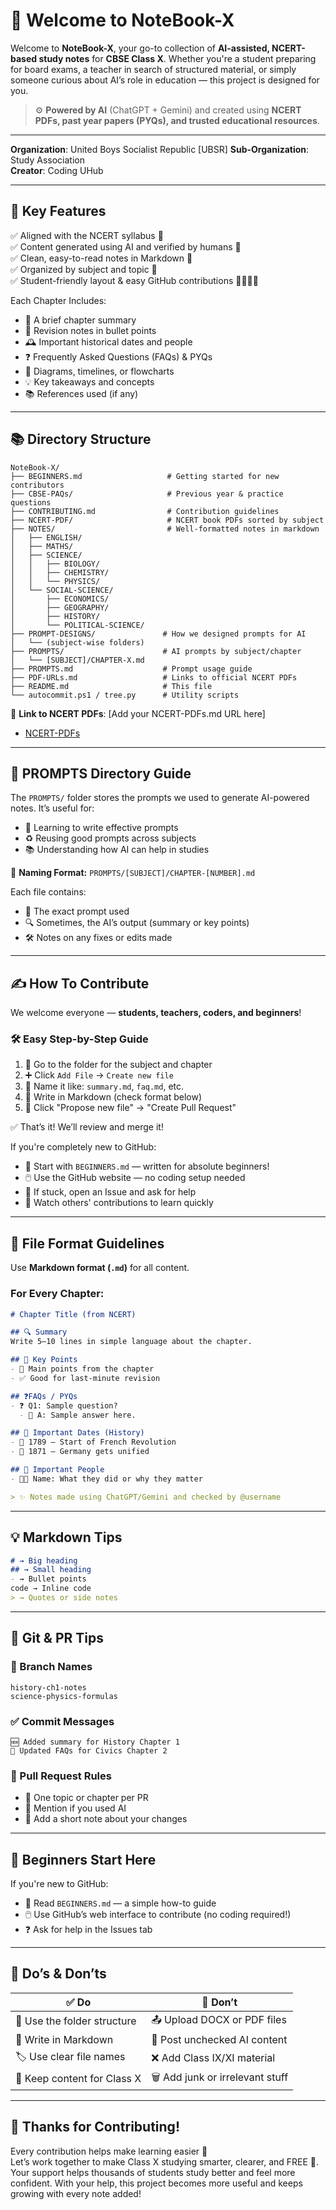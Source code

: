 # 🧠 Welcome to NoteBook-X

Welcome to **NoteBook-X**, your go-to collection of **AI-assisted, NCERT-based study notes** for **CBSE Class X**. Whether you're a student preparing for board exams, a teacher in search of structured material, or simply someone curious about AI’s role in education — this project is designed for you.

> ⚙️ **Powered by AI** (ChatGPT + Gemini) and created using **NCERT PDFs, past year papers (PYQs), and trusted educational resources**.

---

**Organization**: United Boys Socialist Republic [UBSR]
**Sub-Organization**: Study Association  
**Creator**: Coding UHub

---

## 📌 Key Features

✅ Aligned with the NCERT syllabus 📘  
✅ Content generated using AI and verified by humans 🤖  
✅ Clean, easy-to-read notes in Markdown 📝  
✅ Organized by subject and topic 📂  
✅ Student-friendly layout & easy GitHub contributions 👩‍🎓👨‍🎓

Each Chapter Includes:

- 📄 A brief chapter summary
- 🧾 Revision notes in bullet points
- 🕰️ Important historical dates and people
- ❓ Frequently Asked Questions (FAQs) & PYQs
- 🧭 Diagrams, timelines, or flowcharts
- 💡 Key takeaways and concepts
- 📚 References used (if any)

---

## 📚 Directory Structure

```
NoteBook-X/
├── BEGINNERS.md                   # Getting started for new contributors
├── CBSE-PAQs/                     # Previous year & practice questions
├── CONTRIBUTING.md                # Contribution guidelines
├── NCERT-PDF/                     # NCERT book PDFs sorted by subject
├── NOTES/                         # Well-formatted notes in markdown
│   ├── ENGLISH/
│   ├── MATHS/
│   ├── SCIENCE/
│   │   ├── BIOLOGY/
│   │   ├── CHEMISTRY/
│   │   └── PHYSICS/
│   └── SOCIAL-SCIENCE/
│       ├── ECONOMICS/
│       ├── GEOGRAPHY/
│       ├── HISTORY/
│       └── POLITICAL-SCIENCE/
├── PROMPT-DESIGNS/               # How we designed prompts for AI
│   └── (subject-wise folders)
├── PROMPTS/                      # AI prompts by subject/chapter
│   └── [SUBJECT]/CHAPTER-X.md
├── PROMPTS.md                    # Prompt usage guide
├── PDF-URLs.md                   # Links to official NCERT PDFs
├── README.md                     # This file
└── autocommit.ps1 / tree.py      # Utility scripts
```

📎 **Link to NCERT PDFs**: [Add your NCERT-PDFs.md URL here]
- [NCERT-PDFs](https://github.com/ubsr-official/notebooks/blob/main/NCERT-PDFs.md)

---

## 🧠 PROMPTS Directory Guide

The `PROMPTS/` folder stores the prompts we used to generate AI-powered notes. It’s useful for:

- 🧠 Learning to write effective prompts
- ♻️ Reusing good prompts across subjects
- 📚 Understanding how AI can help in studies

🧾 **Naming Format:** `PROMPTS/[SUBJECT]/CHAPTER-[NUMBER].md`

Each file contains:

- 📝 The exact prompt used
- 🔍 Sometimes, the AI’s output (summary or key points)
- 🛠️ Notes on any fixes or edits made

---

## ✍️ How To Contribute

We welcome everyone — **students, teachers, coders, and beginners**!

### 🛠 Easy Step-by-Step Guide

1. 📂 Go to the folder for the subject and chapter
2. ➕ Click `Add File` → `Create new file`
3. 🧾 Name it like: `summary.md`, `faq.md`, etc.
4. 📝 Write in Markdown (check format below)
5. 🚀 Click "Propose new file" → "Create Pull Request"

✅ That’s it! We’ll review and merge it!

If you're completely new to GitHub:
- 🌱 Start with `BEGINNERS.md` — written for absolute beginners!
- 🖱️ Use the GitHub website — no coding setup needed
- 💬 If stuck, open an Issue and ask for help
- 👥 Watch others' contributions to learn quickly

---

## 🧾 File Format Guidelines

Use **Markdown format (`.md`)** for all content.

### For Every Chapter:

```md
# Chapter Title (from NCERT)

## 🔍 Summary
Write 5–10 lines in simple language about the chapter.

## 📝 Key Points
- 📌 Main points from the chapter
- ✅ Good for last-minute revision

## ❓FAQs / PYQs
- ❓ Q1: Sample question?
  - 💬 A: Sample answer here.

## 📅 Important Dates (History)
- 📆 1789 – Start of French Revolution
- 📆 1871 – Germany gets unified

## 👤 Important People
- 🧑‍🏫 Name: What they did or why they matter

> ✨ Notes made using ChatGPT/Gemini and checked by @username
```

---

## 💡 Markdown Tips

```md
# → Big heading
## → Small heading
- → Bullet points
code → Inline code
> → Quotes or side notes
```

---

## 🔐 Git & PR Tips

### 📌 Branch Names

```
history-ch1-notes
science-physics-formulas
```

### ✅ Commit Messages

```
🆕 Added summary for History Chapter 1
🔄 Updated FAQs for Civics Chapter 2
```

### 🚀 Pull Request Rules

- 📘 One topic or chapter per PR
- 🤖 Mention if you used AI
- 📝 Add a short note about your changes

---

## 🙋 Beginners Start Here

If you're new to GitHub:

- 📘 Read `BEGINNERS.md` — a simple how-to guide
- 🖱️ Use GitHub’s web interface to contribute (no coding required!)
- ❓ Ask for help in the Issues tab

---

## 🚫 Do’s & Don’ts

| ✅ Do                     | 🚫 Don’t                     |
| ------------------------ | ---------------------------- |
| 📁 Use the folder structure | 📤 Upload DOCX or PDF files    |
| 📝 Write in Markdown        | 🤖 Post unchecked AI content    |
| 🏷️ Use clear file names     | ❌ Add Class IX/XI material     |
| 🎯 Keep content for Class X | 🗑️ Add junk or irrelevant stuff |

---

## 🙌 Thanks for Contributing!

Every contribution helps make learning easier 🌱  
Let’s work together to make Class X studying smarter, clearer, and FREE 💙. Your support helps thousands of students study better and feel more confident. With your help, this project becomes more useful and keeps growing with every note added!

